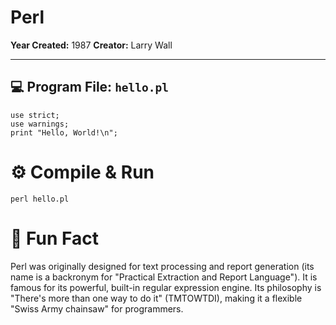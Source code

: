 # Perl

**Year Created:** 1987
**Creator:** Larry Wall

---

## 💻 Program File: `hello.pl`

```
use strict;
use warnings;
print "Hello, World!\n";
```

# ⚙️ Compile & Run

```
perl hello.pl
```

# 🧠 Fun Fact

Perl was originally designed for text processing and report generation (its name is a backronym for "Practical Extraction and Report Language"). It is famous for its powerful, built-in regular expression engine. Its philosophy is "There's more than one way to do it" (TMTOWTDI), making it a flexible "Swiss Army chainsaw" for programmers.